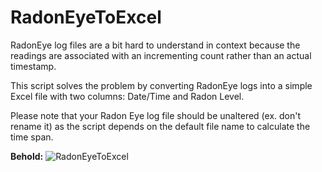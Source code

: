 # RadonEyeToExcel
RadonEye log files are a bit hard to understand in context because the readings are associated with an incrementing count rather than an actual timestamp. 

This script solves the problem by converting RadonEye logs into a simple Excel file with two columns: Date/Time and Radon Level.

Please note that your Radon Eye log file should be unaltered (ex. don't rename it) as the script depends on the default file name to calculate the time span. 

**Behold:**
![RadonEyeToExcel](https://github.com/user-attachments/assets/36d04940-f07b-40e1-8ec1-c38bc4682a62)


